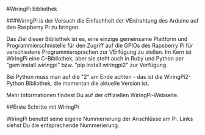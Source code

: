 <!--
---
name: WiringPi
class: interface
type: pinout
page_url: wiringpi
url: http://wiringpi.com
github: https://github.com/WiringPi/WiringPi2-Python
pin:
  '3':
    name: WiringPi 8
  '5':
    name: WiringPi 9
  '7':
    name: WiringPi 7
  '8':
    name: WiringPi 15
  '10':
    name: WiringPi 16
  '11':
    name: WiringPi 0
  '12':
    name: WiringPi 1
  '13':
    name: WiringPi 2
  '15':
    name: WiringPi 3
  '16':
    name: WiringPi 4
  '18':
    name: WiringPi 5
  '19':
    name: WiringPi 12
  '21':
    name: WiringPi 13
  '22':
    name: WiringPi 6
  '23':
    name: WiringPi 14
  '24':
    name: WiringPi 10
  '26':
    name: WiringPi 11
  '29':
    name: WiringPi 21
  '31':
    name: WiringPi 22
  '32':
    name: WiringPi 26
  '33':
    name: WiringPi 23
  '35':
    name: WiringPi 24
  '36':
    name: WiringPi 27
  '37':
    name: WiringPi 25
  '38':
    name: WiringPi 28
  '40':
    name: WiringPi 29
-->
#WiringPi Bibliothek

###WiringPi is der Versuch die Einfachheit der VErdrahtung des Arduino auf den Raspberry Pi zu bringen.

Das Ziel dieser Bibliothek ist es, eine einzige gemeinsame Plattform und Programmierschnistelle für den Zugriff auf die
GPIOs des Rapsberry Pi für verschiedene Programmiersprachen zur VErfügung zu stellen.
Im Kern ist WiringPi eine C-Bibliothek, aber sie steht auch in Ruby und Python per "gem install wiringpi" bzw. "pip install wiringpi2" zur Verfügung.

Bei Python muss man auf die "2" am Ende achten - das ist die WiringPi2-Python Bibliothek, die momentan die aktuelle Version ist.

Mehr Informationen findest Du auf der offiziellen WiringPi-Webseite.

##Erste Schritte mit WiringPi

WiringPi benutzt seine eigene Nummerierung der Anschlüsse am Pi. Links siehst Du die entsprechende Nummerierung.
